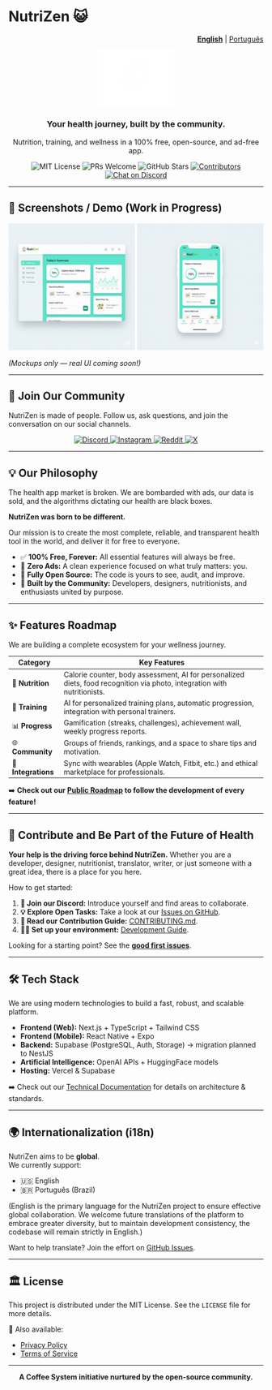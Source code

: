 # NutriZen 😺  
<p align="right"><a href="README.md"><strong>English</strong></a> | <a href="README.pt-BR.md">Português</a></p>

<p align="center">
  <img src="https://raw.githubusercontent.com/Coffee-System/nutrizen/main/docs/images/logo_3.png" alt="NutriZen Logo" width="150"/>
</p>

<h3 align="center">Your health journey, built by the community.</h3>

<p align="center">
  Nutrition, training, and wellness in a 100% free, open-source, and ad-free app.
</p>

<p align="center">
    <img src="https://img.shields.io/badge/license-MIT-blue.svg" alt="MIT License">
    <img src="https://img.shields.io/badge/PRs-welcome-brightgreen.svg" alt="PRs Welcome">
    <img src="https://img.shields.io/github/stars/Coffee-System/nutrizen?style=social" alt="GitHub Stars">
    <a href="https://github.com/Coffee-System/nutrizen/graphs/contributors">
        <img src="https://img.shields.io/github/contributors/Coffee-System/nutrizen.svg" alt="Contributors">
    </a>
    <a href="https://discord.gg/VpmkEKMa7D">
        <img src="https://img.shields.io/discord/1418265631987466254?color=7289DA&label=Discord&logo=discord&logoColor=white" alt="Chat on Discord">
    </a>
</p>

---

## 📸 Screenshots / Demo (Work in Progress)

<p align="center">
  <img src="docs/images/demo1.png" width="250" alt="NutriZen Demo Screenshot"/>
  <img src="docs/images/demo2.png" width="250" alt="NutriZen Demo Screenshot"/>
</p>

*(Mockups only — real UI coming soon!)*

---

## 💬 Join Our Community

NutriZen is made of people. Follow us, ask questions, and join the conversation on our social channels.

<p align="center">
  <a href="https://discord.gg/VpmkEKMa7D">
    <img src="https://img.shields.io/badge/Discord-7289DA?style=for-the-badge&logo=discord&logoColor=white" alt="Discord">
  </a>
  <a href="https://www.instagram.com/nutrizenappofficial/">
    <img src="https://img.shields.io/badge/Instagram-E4405F?style=for-the-badge&logo=instagram&logoColor=white" alt="Instagram">
  </a>
  <a href="https://www.reddit.com/r/NutrizenApp">
    <img src="https://img.shields.io/badge/Reddit-FF4500?style=for-the-badge&logo=reddit&logoColor=white" alt="Reddit">
  </a>
  <a href="https://x.com/nutrizenapp">
    <img src="https://img.shields.io/badge/X-000000?style=for-the-badge&logo=X&logoColor=white" alt="X">
  </a>
</p>

---

## 💡 Our Philosophy

The health app market is broken. We are bombarded with ads, our data is sold, and the algorithms dictating our health are black boxes.

**NutriZen was born to be different.**

Our mission is to create the most complete, reliable, and transparent health tool in the world, and deliver it for free to everyone.

* ✅ **100% Free, Forever:** All essential features will always be free.  
* 📢 **Zero Ads:** A clean experience focused on what truly matters: you.  
* 📖 **Fully Open Source:** The code is yours to see, audit, and improve.  
* 🤝 **Built by the Community:** Developers, designers, nutritionists, and enthusiasts united by purpose.  

---

## ✨ Features Roadmap

We are building a complete ecosystem for your wellness journey.

| Category | Key Features |
|---|---|
| 🥗 **Nutrition** | Calorie counter, body assessment, AI for personalized diets, food recognition via photo, integration with nutritionists. |
| 💪 **Training** | AI for personalized training plans, automatic progression, integration with personal trainers. |
| 📊 **Progress** | Gamification (streaks, challenges), achievement wall, weekly progress reports. |
| 🌐 **Community** | Groups of friends, rankings, and a space to share tips and motivation. |
| 🔗 **Integrations**| Sync with wearables (Apple Watch, Fitbit, etc.) and ethical marketplace for professionals. |

➡️ **Check out our [Public Roadmap](https://github.com/orgs/Coffee-System/projects/1/views/1) to follow the development of every feature!**

---

## 🚀 Contribute and Be Part of the Future of Health

**Your help is the driving force behind NutriZen.** Whether you are a developer, designer, nutritionist, translator, writer, or just someone with a great idea, there is a place for you here.

How to get started:

1.  **💬 Join our Discord:** Introduce yourself and find areas to collaborate.  
2.  **💡 Explore Open Tasks:** Take a look at our [Issues on GitHub](https://github.com/Coffee-System/nutrizen/issues).  
3.  **📖 Read our Contribution Guide:** [CONTRIBUTING.md](CONTRIBUTING.md).  
4.  **👨‍💻 Set up your environment:** [Development Guide](DEVELOPMENT.md).  

Looking for a starting point? See the [**good first issues**](https://github.com/Coffee-System/nutrizen/labels/good%20first%20issue).

---

## 🛠️ Tech Stack

We are using modern technologies to build a fast, robust, and scalable platform.

* **Frontend (Web):** Next.js + TypeScript + Tailwind CSS  
* **Frontend (Mobile):** React Native + Expo  
* **Backend:** Supabase (PostgreSQL, Auth, Storage) → migration planned to NestJS  
* **Artificial Intelligence:** OpenAI APIs + HuggingFace models  
* **Hosting:** Vercel & Supabase  

➡️ Check out our [Technical Documentation](/docs) for details on architecture & standards.

---

## 🌍 Internationalization (i18n)

NutriZen aims to be **global**.  
We currently support:  
- 🇺🇸 English  
- 🇧🇷 Português (Brazil)
  
(English is the primary language for the NutriZen project to ensure effective global collaboration. We welcome future translations of the platform to embrace greater diversity, but to maintain development consistency, the codebase will remain strictly in English.)

Want to help translate? Join the effort on [GitHub Issues](https://github.com/Coffee-System/nutrizen/issues).

---

## 🏛️ License

This project is distributed under the MIT License. See the `LICENSE` file for more details.

📄 Also available:  
- [Privacy Policy](legal/PRIVACY_POLICY.md)  
- [Terms of Service](legal/TERMS_OF_SERVICE.md)  

---

<p align="center">
  <strong>A Coffee System initiative nurtured by the open-source community.</strong>
</p>
